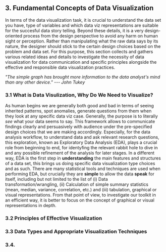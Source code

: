 ## **3. Fundamental Concepts of Data Visualization**

In terms of the data visualization task, it is crucial to understand the data set you have, type of variables and which data viz representations are suitable for the succesful data story telling. Beyond these details, it is a very design-oriented process from the design perspective to avoid any harm on human sight or perception. Rather than manipulating what the raw data says by its nature, the designer should stick to the certain design choices based on the problem and data set. For this purpose, this section collects and gathers various related ideas and details to investigate the necessity of data visualization for data communication and specific principles alongside the effective and responsible data visualization practices. 

*"The simple graph has brought more information to the data analyst's mind than any other device." --- John Tukey*

### 3.1 What is Data Visulization, Why Do We Need to Visualize?

As human begins we are generally both good and bad in terms of seeing inherited patterns, spot anomalies, generate questions from them when they look at any specific data viz case. Generally, the purpose is to literally *see* what your data seems to say. This framework allows to communicate findings clearly and persuasively with audience under the pre-specified design choices that we are making accordingly. Especially, for the data analysis workflow, to understand data and ask relevant research questions, this exploration, known as Exploratory Data Analysis (EDA), plays a crucial role from beginning to end, for identyfing the relevant rabbit hole to dive in and any possible refinement of the analysis for later stages. In a different way, EDA is the first step in **understanding** the main features and structures of a data set, this brings us doing specific data visualization type choices and as such. There are many statistical tools and techniques are used when performing EDA, but crucially they are **simple** to allow the data __speak__ for itself, including but not limited to the list of (i) Data transformation/wrangling, (ii) Calculation of simple summary statistics (mean, median, variance, correlation, etc.) and (iii) tabulation, graphical or visual representations. From that point of view, to investigate our toolkit in an efficient way, it is better to focus on the concept of graphical or visual representations in depth. 

### 3.2 Principles of Effective Visualization

### 3.3 Data Types and Appropriate Visualization Techniques

### 3.4. 
